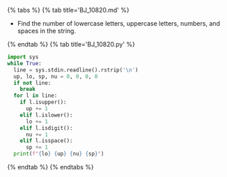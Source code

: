 {% tabs %}
{% tab title='BJ_10820.md' %}

* Find the number of lowercase letters, uppercase letters, numbers, and spaces in the string.

{% endtab %}
{% tab title='BJ_10820.py' %}

```py
import sys
while True:
  line = sys.stdin.readline().rstrip('\n')
  up, lo, sp, nu = 0, 0, 0, 0
  if not line:
    break
  for l in line:
    if l.isupper():
      up += 1
    elif l.islower():
      lo += 1
    elif l.isdigit():
      nu += 1
    elif l.isspace():
      sp += 1
  print(f"{lo} {up} {nu} {sp}")
```

{% endtab %}
{% endtabs %}